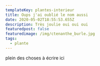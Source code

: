```yaml
---
templateKey: plantes-interieur
title: Oups j'ai oublié le nom aussi
date: 2020-05-02T18:55:53.655Z
description: Très joulie oui oui oui
featuredpost: false
featuredimage: /img/ctenanthe_burle.jpg
tags:
  - plante
---
```

plein des choses à écrire ici